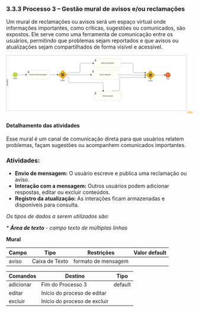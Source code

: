 ### 3.3.3 Processo 3 – Gestão mural de avisos e/ou reclamações

Um mural de reclamações ou avisos será um espaço virtual onde informações importantes, como críticas, sugestões ou comunicados, são expostos. Ele serve como uma ferramenta de comunicação entre os usuários, permitindo que problemas sejam reportados e que avisos ou atualizações sejam compartilhados de forma visível e acessível.

![Gestao mural de avisos e reclamações](images/mural.png)


#### Detalhamento das atividades

Esse mural é um canal de comunicação direta para que usuários relatem problemas, façam sugestões ou acompanhem comunicados importantes.  

### Atividades:  
- **Envio de mensagem:** O usuário escreve e publica uma reclamação ou aviso.  
- **Interação com a mensagem:** Outros usuários podem adicionar respostas, editar ou excluir conteúdos.  
- **Registro da atualização:** As interações ficam armazenadas e disponíveis para consulta.  




_Os tipos de dados a serem utilizados são:_

_* **Área de texto** - campo texto de múltiplas linhas_



**Mural**

| **Campo**       | **Tipo**         | **Restrições**         | **Valor default** |
| ---             | ---              | ---                    | ---               |
| aviso           | Caixa de Texto   | formato de mensagem    |                   |



| **Comandos**         |  **Destino**                   | **Tipo** |
| ---                  | ---                            | ---               |
| adicionar            | Fim do Processo 3              | default           |
| editar               | Início do proceso de editar    |                   |
| excluir              | Início do proceso de excluir   |                   |

